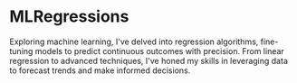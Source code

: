 # MLRegressions
 Exploring machine learning, I've delved into regression algorithms, fine-tuning models to predict continuous outcomes with precision. From linear regression to advanced techniques, I've honed my skills in leveraging data to forecast trends and make informed decisions.

